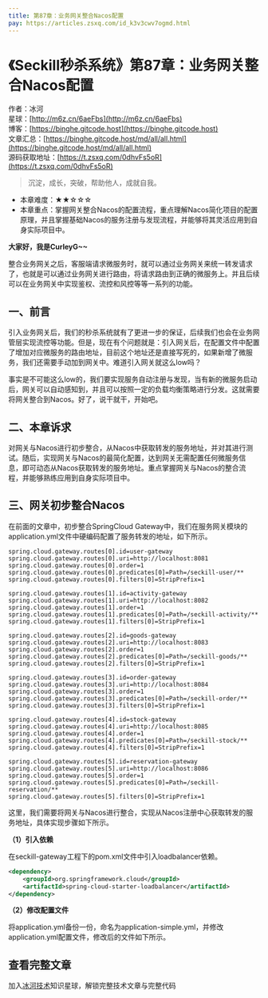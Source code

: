 ```yaml
---
title: 第87章：业务网关整合Nacos配置
pay: https://articles.zsxq.com/id_k3v3cwv7ogmd.html
---
```


# 《Seckill秒杀系统》第87章：业务网关整合Nacos配置

作者：冰河
<br/>星球：[http://m6z.cn/6aeFbs](http://m6z.cn/6aeFbs)
<br/>博客：[https://binghe.gitcode.host](https://binghe.gitcode.host)
<br/>文章汇总：[https://binghe.gitcode.host/md/all/all.html](https://binghe.gitcode.host/md/all/all.html)
<br/>源码获取地址：[https://t.zsxq.com/0dhvFs5oR](https://t.zsxq.com/0dhvFs5oR)

> 沉淀，成长，突破，帮助他人，成就自我。

* 本章难度：★★☆☆☆
* 本章重点：掌握网关整合Nacos的配置流程，重点理解Nacos简化项目的配置原理，并且掌握基础Nacos的服务注册与发现流程，并能够将其灵活应用到自身实际项目中。

**大家好，我是CurleyG~~**

整合业务网关之后，客服端请求微服务时，就可以通过业务网关来统一转发请求了，也就是可以通过业务网关进行路由，将请求路由到正确的微服务上。并且后续可以在业务网关中实现鉴权、流控和风控等等一系列的功能。

## 一、前言

引入业务网关后，我们的秒杀系统就有了更进一步的保证，后续我们也会在业务网管层实现流控等功能。但是，现在有个问题就是：引入网关后，在配置文件中配置了增加对应微服务的路由地址，目前这个地址还是直接写死的，如果新增了微服务，我们还需要手动加到网关中。难道引入网关就这么low吗？

事实是不可能这么low的，我们要实现服务自动注册与发现，当有新的微服务启动后，网关可以自动感知到，并且可以按照一定的负载均衡策略进行分发。这就需要将网关整合到Nacos。好了，说干就干，开始吧。

## 二、本章诉求

对网关与Nacos进行初步整合，从Nacos中获取转发的服务地址，并对其进行测试。随后，实现网关与Nacos的最简化配置，达到网关无需配置任何微服务信息，即可动态从Nacos获取转发的服务地址。重点掌握网关与Nacos的整合流程，并能够熟练应用到自身实际项目中。

## 三、网关初步整合Nacos

在前面的文章中，初步整合SpringCloud Gateway中，我们在服务网关模块的application.yml文件中硬编码配置了服务转发的地址，如下所示。

```properties
spring.cloud.gateway.routes[0].id=user-gateway
spring.cloud.gateway.routes[0].uri=http://localhost:8081
spring.cloud.gateway.routes[0].order=1
spring.cloud.gateway.routes[0].predicates[0]=Path=/seckill-user/**
spring.cloud.gateway.routes[0].filters[0]=StripPrefix=1

spring.cloud.gateway.routes[1].id=activity-gateway
spring.cloud.gateway.routes[1].uri=http://localhost:8082
spring.cloud.gateway.routes[1].order=1
spring.cloud.gateway.routes[1].predicates[0]=Path=/seckill-activity/**
spring.cloud.gateway.routes[1].filters[0]=StripPrefix=1

spring.cloud.gateway.routes[2].id=goods-gateway
spring.cloud.gateway.routes[2].uri=http://localhost:8083
spring.cloud.gateway.routes[2].order=1
spring.cloud.gateway.routes[2].predicates[0]=Path=/seckill-goods/**
spring.cloud.gateway.routes[2].filters[0]=StripPrefix=1

spring.cloud.gateway.routes[3].id=order-gateway
spring.cloud.gateway.routes[3].uri=http://localhost:8084
spring.cloud.gateway.routes[3].order=1
spring.cloud.gateway.routes[3].predicates[0]=Path=/seckill-order/**
spring.cloud.gateway.routes[3].filters[0]=StripPrefix=1

spring.cloud.gateway.routes[4].id=stock-gateway
spring.cloud.gateway.routes[4].uri=http://localhost:8085
spring.cloud.gateway.routes[4].order=1
spring.cloud.gateway.routes[4].predicates[0]=Path=/seckill-stock/**
spring.cloud.gateway.routes[4].filters[0]=StripPrefix=1

spring.cloud.gateway.routes[5].id=reservation-gateway
spring.cloud.gateway.routes[5].uri=http://localhost:8086
spring.cloud.gateway.routes[5].order=1
spring.cloud.gateway.routes[5].predicates[0]=Path=/seckill-reservation/**
spring.cloud.gateway.routes[5].filters[0]=StripPrefix=1
```

这里，我们需要将网关与Nacos进行整合，实现从Nacos注册中心获取转发的服务地址，具体实现步骤如下所示。

**（1）引入依赖**

在seckill-gateway工程下的pom.xml文件中引入loadbalancer依赖。

```xml
<dependency>
    <groupId>org.springframework.cloud</groupId>
    <artifactId>spring-cloud-starter-loadbalancer</artifactId>
</dependency>
```

**（2）修改配置文件**

将application.yml备份一份，命名为application-simple.yml，并修改application.yml配置文件，修改后的文件如下所示。

## 查看完整文章

加入[冰河技术](http://m6z.cn/6aeFbs)知识星球，解锁完整技术文章与完整代码
